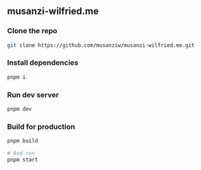 ## musanzi-wilfried.me


### Clone the repo

```bash
git clone https://github.com/musanziw/musanzi-wilfried.me.git
```

### Install dependencies

```bash
pnpm i
```

### Run dev server

```bash
pnpm dev
```

### Build for production
```bash
pnpm build

# And run
pnpm start
```
